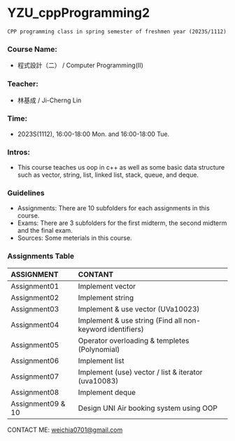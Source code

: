# YZU_cppProgramming2
```
CPP programming class in spring semester of freshmen year (2023S/1112)
```

### Course Name:
- 程式設計（二） / Computer Programming(II)

### Teacher:
- 林基成 / Ji-Cherng Lin
  
### Time:
- 2023S(1112), 16:00-18:00 Mon. and 16:00-18:00 Tue.

### Intros:
- This course teaches us oop in c++ as well as some basic data structure such as vector, string, list, linked list, stack, queue, and deque.

### Guidelines
- Assignments: There are 10 subfolders for each assignments in this course.
- Exams: There are 3 subfolders for the first midterm, the second midterm and the final exam.
- Sources: Some meterials in this course.

### Assignments Table  
| ASSIGNMENT | CONTANT |
|:--|:--|
|Assignment01|Implement vector|
|Assignment02|Implement string|
|Assignment03|Implement & use vector (UVa10023)|
|Assignment04|Implement & use string (Find all non-keyword identifiers)|
|Assignment05|Operator overloading & templetes (Polynomial)|
|Assignment06|Implement list|
|Assignment07|Implement (use) vector / list & iterator (uva10083)|
|Assignment08|Implement deque|
|Assignment09 & 10|Design UNI Air booking system using OOP|

CONTACT ME: weichia0701@gmail.com